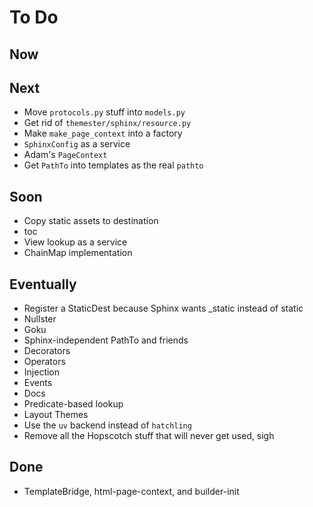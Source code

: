 # To Do

## Now


## Next

- Move `protocols.py` stuff into `models.py`
- Get rid of `themester/sphinx/resource.py`
- Make `make_page_context` into a factory
- `SphinxConfig` as a service
- Adam's `PageContext`
- Get `PathTo` into templates as the real `pathto`

## Soon

- Copy static assets to destination
- toc
- View lookup as a service
- ChainMap implementation

## Eventually

- Register a StaticDest because Sphinx wants _static instead of static
- Nullster
- Goku
- Sphinx-independent PathTo and friends
- Decorators
- Operators
- Injection
- Events
- Docs
- Predicate-based lookup
- Layout Themes
- Use the `uv` backend instead of `hatchling`
- Remove all the Hopscotch stuff that will never get used, sigh

## Done

- TemplateBridge, html-page-context, and builder-init 